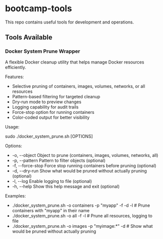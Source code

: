 # bootcamp-tools
This repo contains useful tools for development and operations.

## Tools Available

### Docker System Prune Wrapper
A flexible Docker cleanup utility that helps manage Docker resources efficiently.

Features:
- Selective pruning of containers, images, volumes, networks, or all resources
- Pattern-based filtering for targeted cleanup
- Dry-run mode to preview changes
- Logging capability for audit trails
- Force-stop option for running containers
- Color-coded output for better visibility

Usage:

sudo ./docker_system_prune.sh [OPTIONS]

Options:
- -o, --object     Object to prune (containers, images, volumes, networks, all)
- -p, --pattern    Pattern to filter objects (optional)
- -f, --force-stop Force stop running containers before pruning (optional)
- -d, --dry-run    Show what would be pruned without actually pruning (optional)
- -l, --log        Enable logging to file (optional)
- -h, --help       Show this help message and exit (optional)

Examples:
- ./docker_system_prune.sh -o containers -p "myapp" -f -d -l # Prune containers with "myapp" in their name
- ./docker_system_prune.sh -o all -f -l # Prune all resources, logging to file
- ./docker_system_prune.sh -o images -p "myimage:*" -d # Show what would be pruned without actually pruning

